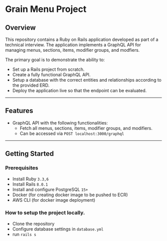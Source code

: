 # Grain Menu Project

## **Overview**
This repository contains a Ruby on Rails application developed as part of a technical interview. The application implements a GraphQL API for managing menus, sections, items, modifier groups, and modfiers.

The primary goal is to demonstrate the ability to:
- Set up a Rails project from scratch.
- Create a fully functional GraphQL API.
- Setup a database with the correct entities and relationships according to the provided ERD.
- Deploy the application live so that the endpoint can be evaluated.

---

## **Features**
- GraphQL API with the following functionalities:
  - Fetch all menus, sections, items, modifier groups, and modifiers.
  - Can be accessed via `POST localhost:3000/graphql`

---

## **Getting Started**
### Prerequisites 
- Install Ruby `3.3,6`
- Install Rails `8.0.1`
- Install and configure PostgreSQL `15+`
- Docker (for creating docker image to be pushed to ECR) 
- AWS CLI (for docker image deployment)

### How to setup the project locally.
- Clone the repository
- Configure database settings in `database.yml`
- run `rails s`
